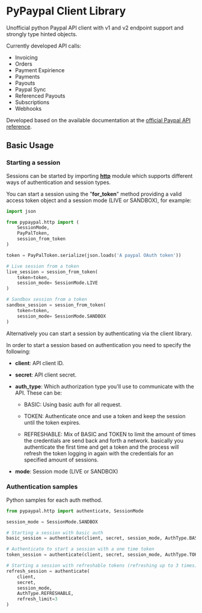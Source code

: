 # PyPaypal Client Library

Unofficial python Paypal API client with v1 and v2 endpoint support and strongly type hinted objects.

Currently developed API calls:

* Invoicing
* Orders
* Payment Expirience
* Payments
* Payouts
* Paypal Sync
* Referenced Payouts
* Subscriptions
* Webhooks

Developed based on the available documentation at the [official Paypal API reference][1].

## Basic Usage

### Starting a session

Sessions can be started by importing [**http**][2] module which supports different ways of authentication and session types.

You can start a session using the "**for_token**" method providing a valid access token object and a session mode (LIVE or SANDBOX), for example:

```python
import json

from pypaypal.http import (
    SessionMode, 
    PayPalToken,
    session_from_token
)

token = PayPalToken.serialize(json.loads('A paypal OAuth token'))

# Live session from a token
live_session = session_from_token(
    token=token, 
    session_mode= SessionMode.LIVE
)

# Sandbox session from a token
sandbox_session = session_from_token(
    token=token, 
    session_mode= SessionMode.SANDBOX
)
```

Alternatively you can start a session by authenticating via the client library.

In order to start a session based on authentication you need to specify the following:

* **client**: API client ID.

* **secret**: API client secret.

* **auth_type**: Which authorization type you'll use to communicate with the API. These can be:

    - BASIC: Using basic auth for all request.

    - TOKEN: Authenticate once and use a token and keep the session until the token expires.

    - REFRESHABLE: Mix of BASIC and TOKEN to limit the amount of times the credentials are send back and forth a network. basically you authenticate the first time and get a token and the process will refresh the token logging in again with the credentials for an specified amount of sessions.

* **mode**: Session mode (LIVE or SANDBOX) 

### Authentication samples

Python samples for each auth method.

```python
from pypaypal.http import authenticate, SessionMode

session_mode = SessionMode.SANDBOX

# Starting a session with basic auth
basic_session = authenticate(client, secret, session_mode, AuthType.BASIC)

# Authenticate to start a session with a one time token
token_session = authenticate(client, secret, session_mode, AuthType.TOKEN)

# Starting a session with refreshable tokens (refreshing up to 3 times)
refresh_session = authenticate(
    client, 
    secret, 
    session_mode, 
    AuthType.REFRESHABLE,
    refresh_limit=3
)
```

[1]:https://developer.paypal.com/docs/api/overview/
[2]:./http.py
